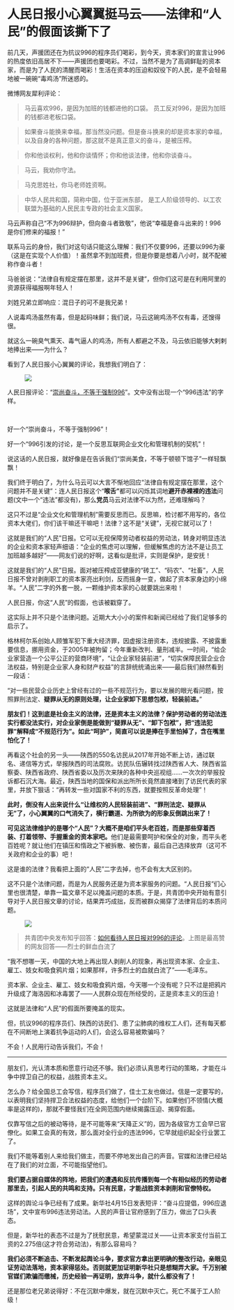 人民日报小心翼翼挺马云——法律和“人民”的假面该撕下了
====
<p>前几天，声援团还在为抗议996的程序员们喝彩，到今天，资本家们的宣言让996的热度依旧高居不下——声援团也要喝彩。不过，当然不是为了高调鲜耻的资本家，而是为了人民的清醒而喝彩！生活在资本的压迫和奴役下的人民，是不会轻易地被一碗碗“毒鸡汤”所迷惑的。</p>
<p>微博网友犀利评论：</p>
<blockquote>马云喜欢996，是因为加班的钱都进他的口袋。 员工反对996，是因为加班的钱都进老板口袋。 </blockquote>
<blockquote>如果奋斗能换来幸福，那当然没问题。但是奋斗换来的却是资本家的幸福，以及自身的各种问题，那这就不是真正意义的奋斗，是被压榨。 </blockquote>
<blockquote>你和他谈权利，他和你谈情怀；你和他谈法律，他和你谈奋斗。 </blockquote>
<blockquote>马云，我劝你守法。 </blockquote>
<blockquote>马克思姓社，你马老师姓资啊。 </blockquote>
<blockquote>中华人民共和国，简称中国，位于亚洲东部， 是工人阶级领导的、以工农联盟为基础的人民民主专政的社会主义国家。</blockquote>
<p> 马云声称自己“不为996辩护，但向奋斗者致敬”，他说“幸福是奋斗出来的！996是你们修来的福报！”</p>
<p>联系马云的身份，我们对这句话只能这么理解：我们不仅要996，还要以996为豪（这是在实现个人价值）！虽然拿不到加班费，但是你要是想着八小时，就不配被称作奋斗者！</p>
<p>马爸爸说：“法律自有规定摆在那里，这并不是关键”，但你们这可是在利用阿里的资源获得福报啊年轻人！</p>
<p>刘姓兄弟立即响应：混日子的可不是我兄弟！</p>
<p>人说毒鸡汤虽然有毒，但是起码味鲜；我们说，马云这碗鸡汤不仅有毒，还馊得很。</p>
<p>就这么一碗臭气熏天、毒气逼人的鸡汤，所有人都避之不及，马云依旧能够大剌剌地捧出来——为什么？</p>
<p>看到了人民日报小心翼翼的评论，我想我们明白了：</p>
<figure><img src="https://i.loli.net/2019/04/17/5cb6a440221fd.jpg"><figcaption></figcaption></figure>
<p>人民日报评论：“<a href="https://media.weibo.cn/article?id=2309404360947027344911" target="_blank">崇尚奋斗，不等于强制996</a>”。文中没有出现一个“996违法”的字样。</p>
<br />
<p>好一个“崇尚奋斗，不等于强制996”！</p>
<p>好一个“996引发的讨论，是一个反思互联网企业文化和管理机制的契机”！</p>
<p>说这话的人民日报，就好像是在告诉我们“崇尚美食，不等于顿顿下馆子”一样轻飘飘！</p>
<p>我们终于明白了，为什么马云可以大言不惭地回应“法律自有规定摆在那里，这个问题并不是关键”：连人民日报这个“<strong>喉舌”</strong>都可以闪烁其词地<strong>避开赤裸裸的违法</strong>问题(文中一个“违法”都没有)，那么<strong>党员</strong>马云对法律不以为然，还难理解吗？</p>
<p>这只不过是“企业文化和管理机制”需要反思而已。反思嘛，检讨都不用写的，各位资本大佬们，你们该干嘛还干嘛吧！法律？这不是“关键”，无视它就可以了！</p>
<p>这就是我们的“人民”日报。它可以无视保障劳动者权益的劳动法，转身对明显违法的企业和资本家轻声细语：“企业的焦虑可以理解，但缓解焦虑的方法不是让员工加班越多越好”——网友们说的好啊，这看似是批评，实则是保护，是安抚！</p>
<p>这就是我们的“人民”日报。面对被压榨成亚健康的“砖工”、“码农”、“社畜”，人民日报不曾对剥削职工的资本家亮出利剑，反而摇身一变，做起了资本家身边的小绵羊。“人民”二字的外套一脱，一颗维护资本家的心就要跳出来啦！</p>
<p>人民日报，你这“人民”的假面，也该被戳穿了。</p>
<p>这实际上并不只是个法律问题。近期大大小小的案件和新闻已经给了我们足够多的启示了。</p>
<p>格林柯尔系创始人顾雏军犯下重大经济罪，因虚报注册资本，违规披露、不披露重要信息，挪用资金，于2005年被拘留；今年重新改判、量刑减半。一时间，“给企业家营造一个公平公正的营商环境”，“让企业家轻装前进”，“切实保障民营企业合法权益，特别是企业家人身和财产权益”的言辞统统涌出来——最后我们赫然看到一段话：</p>
<p>“对一些民营企业历史上曾经有过的一些不规范行为，要以发展的眼光看问题，按照罪刑法定、<strong>疑罪从无的原则处理，让企业家卸下思想包袱，轻装前进。</strong>”</p>
<p><strong>朋友们！这到底是社会主义的法律，还是资本主义的法律？保护劳动者的劳动法连实行都没法实行，对企业家倒是能做到“疑罪从无”、“卸下包袱”，把“违法犯罪”解释成“不规范行为”。如此“呵护”，简直可以说是捧在手里怕掉了，含在嘴里怕化了！</strong></p>
<p>再看这个社会的另一头——陕西的550名访民从2017年开始不断上访，通过联名、递信等方式，举报陕西的司法腐败。访民队伍辗转找过陕西省人大、陕西省监察委、陕西省政府、陕西省委以及历次来陕的各种中央巡视组……一次次的举报投诉都石沉大海。最近，陕西当地的国保和派出所所长竟然直接堵到了访民代表的家里，并放下狠话：“再转发一些对国家不利的东西，就要按照反革命处理”！</p>
<p><strong>此时，倒没有人出来说什么“让维权的人民轻装前进”、“罪刑法定、疑罪从无”了，小心翼翼的口气消失了，横行霸道、为所欲为的形象反倒跳出来了！</strong></p>
<p><strong>可见这法律维护的是哪个“人民”？大概不是咱们平头老百姓，而是那些穿着西装、打着领带、手握重金的资本家吧。</strong>他们是最需要呵护和保全的对象，而平头老百姓呢？就让他们在镇压和惰政之下被拆散、被伤害，最后自己选择放弃（这可不关政府和企业的事）吧！</p>
<p>这是谁的法律？我看把上面的“人民”二字去掉，也不会有太大区别的。</p>
<p>这不只是个法律问题，而是为人民服务还是为资本家服务的问题。“人民日报”们心里也很清楚，单靠一篇文章不足以掩盖问题的本质。于是，共青团中央开始有意引导对于人民日报文章的讨论，结果弄巧成拙，反而被群众揭穿了法律背后的本质问题。</p>
<figure><img src="https://i.loli.net/2019/04/20/5cb9fd273ce54.jpg"><figcaption></figcaption></figure>
<blockquote>共青团中央发布知乎回答：<a href="https://www.zhihu.com/question/319952503/answer/652450931" target="_blank">如何看待人民日报对996的评论</a>。上图是最高赞的网友回答——烈士的鲜血白流了</blockquote>
<p>“我不想哪一天，中国的大地上再出现人剥削人的现象，再出现资本家、企业主、雇工、妓女和吸食鸦片烟；如果那样，许多烈士的血就白流了”——毛泽东。</p>
<p>资本家、企业主、雇工、妓女和吸食鸦片烟，今天哪一个没有呢？只不过是把鸦片升级成了海洛因和冰毒罢了——人民群众现在所经受的，正是资本主义的压迫！</p>
<p>这就是法律和“人民”的假面所要掩盖的现实。</p>
<p>但，抗议996的程序员们、陕西的访民们、患了尘肺病的维权工人们，还有每天都在不间断地上演着抗争运动的人们，会这么容易被欺骗吗？</p>
<p>不会！人民用行动告诉我们，不会！</p>

-----

<p>朋友们，光认清本质和愿意行动还不够。我们必须认真思考行动的策略，才能在斗争中捍卫自己的权益，战胜资本主义。 </p>
<p>怎么办？给全国总工会写信，程序员们做了，佳士工友也做过。信是一定要写的，以表明我们坚持捍卫合法权益的态度，给他们一个台阶下。如果他们不领情(大概率是这样的)，那就不要怪我们在全网范围内继续揭露压迫、揭穿假面。</p>
<p>仅靠写信之后的被动等待，是不可能等来“天降正义”的，因为各级官方工会早已官僚化。如果工会真的有效，那么面对全行业的违法996，它早就组织起全行业罢工了。</p>
<p>我们不能等着别人来给我们做主，而要不停地发出自己的声音。官媒和法律已经站在了我们的对立面，不可能指望他们。</p>
<p><strong>我们要占据自媒体的阵地，把我们的遭遇和反抗传播到每一个有相似经历的劳动者那里去，引起人民的共鸣和支持。只有民意，才能战胜资本剥削和官僚特权。</strong></p>
<p>这样的舆论斗争已经有了成果。新华社4月15日发表短评：“奋斗应提倡，996应退场”，文中宣布996违法劳动法。人民的声音让官府感到了压力，做出了口头表态。</p>
<p>但是，新华社的表态不过是为了抚慰民意，希望蒙混过关——让资本家支付当前工资的2.275倍(这才符合劳动法)，有那么容易吗？</p>
<p><strong>我们必须不断追击、不断发起舆论斗争，要求官方拿出更明确的整改行动，亲眼见证劳动法落地，资本家得惩处。否则就更加证明新华社只是想糊弄大家。千万别被官媒们欺骗而缴械，历史经验一再证明，放弃斗争，就什么都没有了！</strong></p>
<p>还是那位老兄弟说得好：不在沉默中爆发，就在沉默中灭亡。死亡不属于工人阶级！</p>

